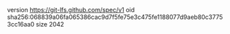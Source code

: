 version https://git-lfs.github.com/spec/v1
oid sha256:068839a06fa065386cac9d7f5fe75e3c475fe1188077d9aeb80c37753cc16aa0
size 2042

